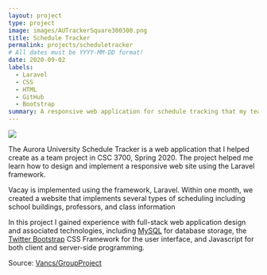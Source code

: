 ```yaml
---
layout: project
type: project
image: images/AUTrackerSquare300300.png
title: Schedule Tracker
permalink: projects/scheduletracker
# All dates must be YYYY-MM-DD format!
date: 2020-09-02
labels:
  - Laravel
  - CSS
  - HTML
  - GitHub
  - Bootstrap
summary: A responsive web application for schedule tracking that my team developed in CSC 3700.
---
```


<img class="ui medium right floated rounded image" src="../images/AUTrackerHomepage.png">

The Aurora University Schedule Tracker is a web application that I helped create as a team project in CSC 3700, Spring 2020. The project helped me learn how to design and implement a responsive web site using the Laravel framework.

Vacay is implemented using the framework, Laravel. Within one month, we created a website that implements several types of scheduling including school buildings, professors, and class information

In this project I gained experience with full-stack web application design and associated technologies, including [MySQL](http://mysql.com) for database storage, the [Twitter Bootstrap](http://getbootstrap.com/) CSS Framework for the user interface, and Javascript for both client and server-side programming. 
 
Source: <a href="https://github.com/Vancs/GroupProject"><i class="large github icon"></i>Vancs/GroupProject</a>
